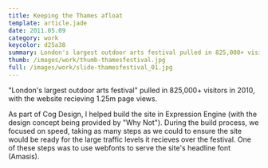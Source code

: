 ```yaml
---
title: Keeping the Thames afloat
template: article.jade
date: 2011.05.09
category: work
keycolor: d25a38
summary: London's largest outdoor arts festival pulled in 825,000+ visitors in 2010, with the website recieving 1.25m page views
thumb: /images/work/thumb-thamesfestival.jpg
full: /images/work/slide-thamesfestival_01.jpg
---
```

"London's largest outdoor arts festival" pulled in 825,000+ visitors in 2010, with the website recieving 1.25m page views.

As part of Cog Design, I helped build the site in Expression Engine (with the design concept being provided by "Why Not"). During the build process, we focused on speed, taking as many steps as we could to ensure the site would be ready for the large traffic levels it recieves over the festival. One of these steps was to use webfonts to serve the site's headline font (Amasis).
